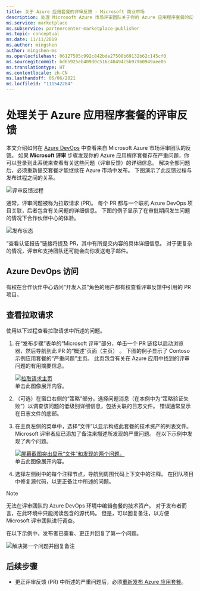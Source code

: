 ```yaml
---
title: 关于 Azure 应用套餐的评审反馈 - Microsoft 商业市场
description: 处理 Microsoft Azure 市场评审团队关于你的 Azure 应用程序套餐的反馈。 你可使用合作伙伴中心凭据在 Azure DevOps 中查看反馈。
ms.service: marketplace
ms.subservice: partnercenter-marketplace-publisher
ms.topic: conceptual
ms.date: 11/11/2019
ms.author: mingshen
author: mingshen-ms
ms.openlocfilehash: 06127505c992c842bde27508b69132b62c145cf0
ms.sourcegitcommit: bd65925eb409d0c516c48494c5b97960949aee05
ms.translationtype: HT
ms.contentlocale: zh-CN
ms.lasthandoff: 06/06/2021
ms.locfileid: "111542284"
---
```

# <a name="handle-review-feedback-for-azure-application-offers"></a>处理关于 Azure 应用程序套餐的评审反馈

本文介绍如何在 [Azure DevOps](https://azure.microsoft.com/services/devops/) 中查看来自 Microsoft Azure 市场评审团队的反馈。 如果 **Microsoft 评审** 步骤发现你的 Azure 应用程序套餐存在严重问题，你可以登录到此系统来查看有关这些问题（评审反馈）的详细信息。 解决全部问题后，必须重新提交套餐才能继续在 Azure 市场中发布。 下图演示了此反馈过程与发布过程之间的关系。

![评审反馈过程](media/azure-app/review-feedback-process.png)

通常，评审问题被称为拉取请求 (PR)。 每个 PR 都与一个联机 Azure DevOps 项目关联，后者包含有关问题的详细信息。 下图的例子显示了在审批期间发生问题的情况下合作伙伴中心的体验。 

![发布状态](media/azure-app/publishing-status.png)

“查看认证报告”链接将提及 PR，其中有所提交内容的具体详细信息。 对于更复杂的情况，评审和支持团队还可能会向你发送电子邮件。

## <a name="azure-devops-access"></a>Azure DevOps 访问

有权在合作伙伴中心访问“开发人员”角色的用户都有权查看评审反馈中引用的 PR 项目。

## <a name="reviewing-the-pull-request"></a>查看拉取请求

使用以下过程查看拉取请求中所述的问题。

1. 在“发布步骤”表单的“Microsoft 评审”部分，单击一个 PR 链接以启动浏览器，然后导航到此 PR 的“概述”页面（主页） 。 下图的例子显示了 Contoso 示例应用套餐的“严重问题”主页。 此页包含有关在 Azure 应用中找到的评审问题的有用摘要信息。

    [![拉取请求主页](media/azure-app/pr-home-page-thumb.png)](media/azure-app/pr-home-page.png)
    <br/> 单击此图像展开内容。

1. （可选）在窗口右侧的“策略”部分，选择问题消息（在本例中为“策略验证失败”）以调查该问题的低级别详细信息，包括关联的日志文件。 错误通常显示在日志文件的底部。

1. 在主页左侧的菜单中，选择“文件”以显示构成此套餐的技术资产的列表文件。 Microsoft 评审者应已添加了备注来描述所发现的严重问题。 在以下示例中发现了两个问题。

    [![屏幕截图突出显示“文件”和发现的两个问题。](media/azure-app/pr-files-page-thumb.png)](media/azure-app/pr-files-page.png)
    <br/> 单击此图像展开内容。

1. 选择左侧树中的每个注释节点，导航到周围代码上下文中的注释。 在团队项目中修复源代码，以更正备注中所述的问题。

>[!Note]
>无法在评审团队的 Azure DevOps 环境中编辑套餐的技术资产。 对于发布者而言，在此环境中只能阅读包含的源代码。 但是，可以回复备注，以方便 Microsoft 评审团队进行调查。

   在以下示例中，发布者已查看、更正并回复了第一个问题。

   ![解决第一个问题并回复备注](media/azure-app/first-comment-reply.png)

## <a name="next-steps"></a>后续步骤

- 更正评审反馈 (PR) 中所述的严重问题后，必须[重新发布 Azure 应用套餐](azure-app-offer-setup.md)。

